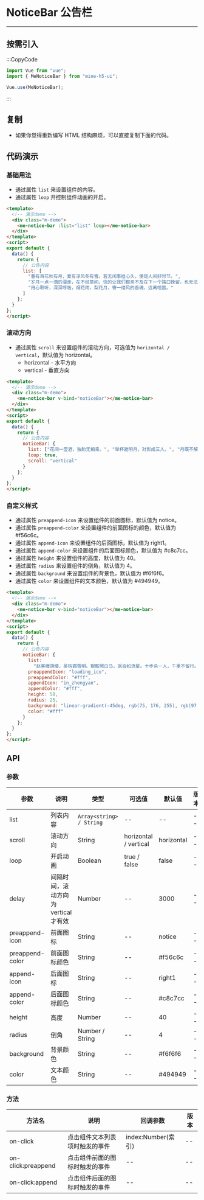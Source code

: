 # NoticeBar 公告栏

---

## 按需引入

:::CopyCode

```JavaScript
import Vue from "vue";
import { MeNoticeBar } from "mine-h5-ui";

Vue.use(MeNoticeBar);
```

:::

## 复制

- 如果你觉得重新编写 HTML 结构麻烦，可以直接复制下面的代码。

## 代码演示

### 基础用法

- 通过属性 `list` 来设置组件的内容。
- 通过属性 `loop` 开控制组件动画的开启。

```HTML
<template>
  <!-- 演示demo -->
  <div class="m-demo">
    <me-notice-bar :list="list" loop></me-notice-bar>
  </div>
</template>
<script>
export default {
  data() {
    return {
      // 公告内容
      list: [
        "春有百花秋有月，夏有凉风冬有雪。若无闲事挂心头，便是人间好时节。",
        "岁月一点一滴的溜走，在不经意间，快的让我们都来不及在下一个路口挽留。也无法预测人生未知的镜头。",
        "用心聆听，深深呼吸，烟花雨，梨花月，寄一缕风的香魂，远离喧嚣。"
      ]
    };
  }
};
</script>
```

### 滚动方向

- 通过属性 `scroll` 来设置组件的滚动方向，可选值为 `horizontal / vertical`，默认值为 horizontal。
  - horizontal - 水平方向
  - vertical - 垂直方向

```HTML
<template>
  <!-- 演示demo -->
  <div class="m-demo">
    <me-notice-bar v-bind="noticeBar"></me-notice-bar>
  </div>
</template>
<script>
export default {
  data() {
    return {
      // 公告内容
      noticeBar: {
        list: ["花间一壶酒，独酌无相亲。", "举杯邀明月，对影成三人。", "月既不解饮，影徒随我身。", "暂伴月将影，行乐须及春。", "我歌月徘徊，我舞影零乱。", "醒时同交欢，醉后各分散。"],
        loop: true,
        scroll: "vertical"
      }
    };
  }
};
</script>
```

### 自定义样式

- 通过属性 `preappend-icon` 来设置组件的前面图标，默认值为 notice。
- 通过属性 `preappend-color` 来设置组件的前面图标的颜色，默认值为 #f56c6c。
- 通过属性 `append-icon` 来设置组件的后面图标，默认值为 right1。
- 通过属性 `append-color` 来设置组件的后面图标颜色，默认值为 #c8c7cc。
- 通过属性 `height` 来设置组件的高度，默认值为 40。
- 通过属性 `radius` 来设置组件的倒角，默认值为 4。
- 通过属性 `background` 来设置组件的背景色，默认值为 #f6f6f6。
- 通过属性 `color` 来设置组件的文本颜色，默认值为 #494949。

```HTML
<template>
  <!-- 演示demo -->
  <div class="m-demo">
    <me-notice-bar v-bind="noticeBar"></me-notice-bar>
  </div>
</template>
<script>
export default {
  data() {
    return {
      // 公告内容
      noticeBar: {
        list:
          "赵客缦胡缨，吴钩霜雪明。银鞍照白马，飒沓如流星。十步杀一人，千里不留行。事了拂衣去，深藏身与名。闲过信陵饮，脱剑膝前横。将炙啖朱亥，持觞劝侯嬴。三杯吐然诺，五岳倒为轻。眼花耳热后，意气素霓生。救赵挥金槌，邯郸先震惊。千秋二壮士，烜赫大梁城。纵死侠骨香，不惭世上英。谁能书阁下，白首太玄经。",
        preappendIcon: "loading_ico",
        preappendColor: "#fff",
        appendIcon: "in_zhengyan",
        appendColor: "#fff",
        height: 50,
        radius: 25,
        background: "linear-gradient(-45deg, rgb(75, 176, 255), rgb(97, 73, 246))",
        color: "#fff"
      }
    };
  }
};
</script>
```

## API

### 参数

| 参数            | 说明                                 | 类型                     | 可选值                | 默认值     | 版本 |
| --------------- | ------------------------------------ | ------------------------ | --------------------- | ---------- | ---- |
| list            | 列表内容                             | `Array<string> / String` | --                    | --         | --   |
| scroll          | 滚动方向                             | String                   | horizontal / vertical | horizontal | --   |
| loop            | 开启动画                             | Boolean                  | true / false          | false      | --   |
| delay           | 间隔时间，滚动方向为 vertical 才有效 | Number                   | --                    | 3000       | --   |
| preappend-icon  | 前面图标                             | String                   | --                    | notice     | --   |
| preappend-color | 前面图标颜色                         | String                   | --                    | #f56c6c    | --   |
| append-icon     | 后面图标                             | String                   | --                    | right1     | --   |
| append-color    | 后面图标颜色                         | String                   | --                    | #c8c7cc    | --   |
| height          | 高度                                 | Number                   | --                    | 40         | --   |
| radius          | 倒角                                 | Number / String          | --                    | 4          | --   |
| background      | 背景颜色                             | String                   | --                    | #f6f6f6    | --   |
| color           | 文本颜色                             | String                   | --                    | #494949    | --   |

### 方法

| 方法名             | 说明                           | 回调参数           | 版本 |
| ------------------ | ------------------------------ | ------------------ | ---- |
| on-click           | 点击组件文本列表项时触发的事件 | index:Number(索引) | --   |
| on-click:preappend | 点击组件前面的图标时触发的事件 | --                 | --   |
| on-click:append    | 点击组件后面的图标时触发的事件 | --                 | --   |
